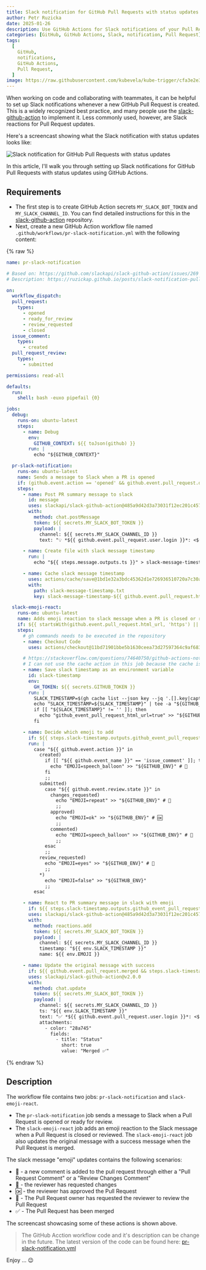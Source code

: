 ```yaml
---
title: Slack notification for GitHub Pull Requests with status updates
author: Petr Ruzicka
date: 2025-01-26
description: Use GitHub Actions for Slack notifications of your Pull Requests including the PR status updates
categories: [GitHub, GitHub Actions, Slack, notification, Pull Request]
tags:
  [
    GitHub,
    notifications,
    GitHub Actions,
    Pull Request,
  ]
image: https://raw.githubusercontent.com/kubevela/kube-trigger/cfa3e2e367b2886cf80735de795dbe45c94fb8bf/docs/img/overview/slack-logo.svg
---
```


When working on code and collaborating with teammates, it can be helpful to
set up Slack notifications whenever a new GitHub Pull Request is created. This
is a widely recognized best practice, and many people use the [slack-github-action](https://github.com/slackapi/slack-github-action)
to implement it. Less commonly used, however, are Slack reactions for Pull
Request updates.

Here's a screencast showing what the Slack notification with status updates
looks like:

![Slack notification for GitHub Pull Requests with status updates](/assets/img/posts/2025/2025-01-26-slack-notification-pull-request/pr-update-slack-notification-status-update.avif)

In this article, I'll walk you through setting up Slack notifications for GitHub
Pull Requests with status updates using GitHub Actions.

## Requirements

* The first step is to create GitHub Action secrets `MY_SLACK_BOT_TOKEN` and
  `MY_SLACK_CHANNEL_ID`. You can find detailed instructions for this in the [slack-github-action](https://github.com/slackapi/slack-github-action)
  repository.
* Next, create a new GitHub Action workflow file named `.github/workflows/pr-slack-notification.yml`
  with the following content:

{% raw %}

```yaml
name: pr-slack-notification

# Based on: https://github.com/slackapi/slack-github-action/issues/269
# Description: https://ruzickap.github.io/posts/slack-notification-pull-request/

on:
  workflow_dispatch:
  pull_request:
    types:
      - opened
      - ready_for_review
      - review_requested
      - closed
  issue_comment:
    types:
      - created
  pull_request_review:
    types:
      - submitted

permissions: read-all

defaults:
  run:
    shell: bash -euxo pipefail {0}

jobs:
  debug:
    runs-on: ubuntu-latest
    steps:
      - name: Debug
        env:
          GITHUB_CONTEXT: ${{ toJson(github) }}
        run: |
          echo "${GITHUB_CONTEXT}"

  pr-slack-notification:
    runs-on: ubuntu-latest
    name: Sends a message to Slack when a PR is opened
    if: (github.event.action == 'opened' && github.event.pull_request.draft == false) || github.event.action == 'ready_for_review'
    steps:
      - name: Post PR summary message to slack
        id: message
        uses: slackapi/slack-github-action@485a9d42d3a73031f12ec201c457e2162c45d02d # v2.0.0
        with:
          method: chat.postMessage
          token: ${{ secrets.MY_SLACK_BOT_TOKEN }}
          payload: |
            channel: ${{ secrets.MY_SLACK_CHANNEL_ID }}
            text: "💡 *${{ github.event.pull_request.user.login }}*: <${{ github.event.pull_request.html_url }}|#${{ github.event.pull_request.number }} - ${{ github.event.pull_request.title }}> (+${{ github.event.pull_request.additions }}, -${{ github.event.pull_request.deletions }})"

      - name: Create file with slack message timestamp
        run: |
          echo "${{ steps.message.outputs.ts }}" > slack-message-timestamp.txt

      - name: Cache slack message timestamp
        uses: actions/cache/save@1bd1e32a3bdc45362d1e726936510720a7c30a57 # v4.2.0
        with:
          path: slack-message-timestamp.txt
          key: slack-message-timestamp-${{ github.event.pull_request.html_url }}-${{ steps.message.outputs.ts }}

  slack-emoji-react:
    runs-on: ubuntu-latest
    name: Adds emoji reaction to slack message when a PR is closed or reviewed
    if: ${{ startsWith(github.event.pull_request.html_url, 'https') || startsWith(github.event.issue.pull_request.html_url, 'https') }}
    steps:
      # gh commands needs to be executed in the repository
      - name: Checkout Code
        uses: actions/checkout@11bd71901bbe5b1630ceea73d27597364c9af683 # v4.2.2

      # https://stackoverflow.com/questions/74640750/github-actions-not-finding-cache
      # I can not use the cache action in this job because the cache is not shared between runs
      - name: Save slack timestamp as an environment variable
        id: slack-timestamp
        env:
          GH_TOKEN: ${{ secrets.GITHUB_TOKEN }}
        run: |
          SLACK_TIMESTAMP=$(gh cache list --json key --jq '.[].key|capture("${{ github.event.pull_request.html_url || github.event.issue.pull_request.html_url }}-(?<x>.+)").x')
          echo "SLACK_TIMESTAMP=${SLACK_TIMESTAMP}" | tee -a "${GITHUB_ENV}"
          if [[ "${SLACK_TIMESTAMP}" != '' ]]; then
            echo "github_event_pull_request_html_url=true" >> "${GITHUB_OUTPUT}"
          fi

      - name: Decide which emoji to add
        if: ${{ steps.slack-timestamp.outputs.github_event_pull_request_html_url == 'true' }}
        run: |
          case "${{ github.event.action }}" in
            created)
              if [[ "${{ github.event_name }}" == 'issue_comment' ]]; then
                echo "EMOJI=speech_balloon" >> "${GITHUB_ENV}" # 💬
              fi
              ;;
            submitted)
              case "${{ github.event.review.state }}" in
                changes_requested)
                  echo "EMOJI=repeat" >> "${GITHUB_ENV}" # 🔁
                  ;;
                approved)
                  echo "EMOJI=ok" >> "${GITHUB_ENV}" # 🆗
                  ;;
                commented)
                  echo "EMOJI=speech_balloon" >> "${GITHUB_ENV}" # 💬
                  ;;
              esac
              ;;
            review_requested)
              echo "EMOJI=eyes" >> "${GITHUB_ENV}" # 👀
              ;;
            *)
              echo "EMOJI=false" >> "${GITHUB_ENV}"
              ;;
          esac

      - name: React to PR summary message in slack with emoji
        if: ${{ steps.slack-timestamp.outputs.github_event_pull_request_html_url == 'true' && env.EMOJI != 'false' }}
        uses: slackapi/slack-github-action@485a9d42d3a73031f12ec201c457e2162c45d02d # v2.0.0
        with:
          method: reactions.add
          token: ${{ secrets.MY_SLACK_BOT_TOKEN }}
          payload: |
            channel: ${{ secrets.MY_SLACK_CHANNEL_ID }}
            timestamp: "${{ env.SLACK_TIMESTAMP }}"
            name: ${{ env.EMOJI }}

      - name: Update the original message with success
        if: ${{ github.event.pull_request.merged && steps.slack-timestamp.outputs.github_event_pull_request_html_url == 'true' }}
        uses: slackapi/slack-github-action@v2.0.0
        with:
          method: chat.update
          token: ${{ secrets.MY_SLACK_BOT_TOKEN }}
          payload: |
            channel: ${{ secrets.MY_SLACK_CHANNEL_ID }}
            ts: "${{ env.SLACK_TIMESTAMP }}"
            text: "✅ *${{ github.event.pull_request.user.login }}*: <${{ github.event.pull_request.html_url }}|#${{ github.event.pull_request.number }} - ${{ github.event.pull_request.title }}> (+${{ github.event.pull_request.additions }}, -${{ github.event.pull_request.deletions }})"
            attachments:
              - color: "28a745"
                fields:
                  - title: "Status"
                    short: true
                    value: "Merged ✅"
```

{% endraw %}

## Description

The workflow file contains two jobs: `pr-slack-notification` and
`slack-emoji-react`.

* The `pr-slack-notification` job sends a message to Slack when a Pull Request
  is opened or ready for review.
* The `slack-emoji-react` job adds an emoji reaction to the Slack message when
  a Pull Request is closed or reviewed. The `slack-emoji-react` job also updates
  the original message with a success message when the Pull Request is merged.

The slack message "emoji" updates contains the following scenarios:

* 💬 - a new comment is added to the pull request through either a "Pull Request
  Comment" or a "Review Changes Comment"
* 🔁 - the reviewer has requested changes
* 🆗 - the reviewer has approved the Pull Request
* 👀 - The Pull Request owner has requested the reviewer to review the Pull
  Request
* ✅ - The Pull Request has been merged

The screencast showcasing some of these actions is shown above.

> The GitHub Acction workflow code and it's description can be change in the future.
> The latest version of the code can be found here: [pr-slack-notification.yml](https://github.com/ruzickap/malware-cryptominer-container/blob/main/.github/workflows/pr-slack-notification.yml)

Enjoy ... 😉
